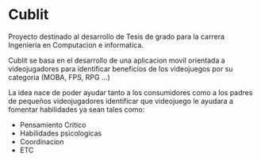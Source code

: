 # Cublit
Proyecto destinado al desarrollo de Tesis de grado para la carrera Ingenieria en Computacion e informatica.

Cublit se basa en el desarrollo de una aplicacion movil orientada a videojugadores  para identificar beneficios de los videojuegos por su categoria (MOBA, FPS, RPG ...)

La idea nace de poder ayudar tanto a los consumidores como a los padres de pequeños videojugadores identificar que videojuego le ayudara a fomentar habilidades ya sean tales como:
  - Pensamiento Critico
  - Habilidades psicologicas
  - Coordinacion
  - ETC
  

